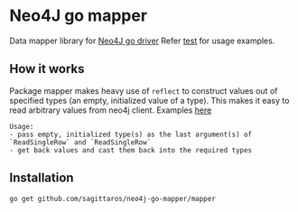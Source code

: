# Neo4J go mapper

Data mapper library for [Neo4J go driver](https://github.com/neo4j/neo4j-go-driver)
Refer [test](./test) for usage examples.

## How it works
Package mapper makes heavy use of `reflect` to construct values out of specified types (an empty, initialized value of a type).
This makes it easy to read arbitrary values from neo4j client. Examples [here](./test/reader_test.go)
```
Usage:
- pass empty, initialized type(s) as the last argument(s) of `ReadSingleRow` and `ReadSingleRow`
- get back values and cast them back into the required types
```


## Installation
```
go get github.com/sagittaros/neo4j-go-mapper/mapper
```